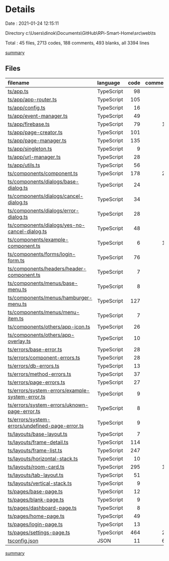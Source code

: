 # Details

Date : 2021-01-24 12:15:11

Directory c:\Users\dinok\Documents\GitHub\RPi-Smart-Home\src\web\ts

Total : 45 files,  2713 codes, 188 comments, 493 blanks, all 3394 lines

[summary](results.md)

## Files
| filename | language | code | comment | blank | total |
| :--- | :--- | ---: | ---: | ---: | ---: |
| [ts/app.ts](/ts/app.ts) | TypeScript | 98 | 1 | 12 | 111 |
| [ts/app/app-router.ts](/ts/app/app-router.ts) | TypeScript | 105 | 0 | 15 | 120 |
| [ts/app/config.ts](/ts/app/config.ts) | TypeScript | 16 | 3 | 7 | 26 |
| [ts/app/event-manager.ts](/ts/app/event-manager.ts) | TypeScript | 49 | 0 | 7 | 56 |
| [ts/app/firebase.ts](/ts/app/firebase.ts) | TypeScript | 79 | 16 | 16 | 111 |
| [ts/app/page-creator.ts](/ts/app/page-creator.ts) | TypeScript | 101 | 1 | 16 | 118 |
| [ts/app/page-manager.ts](/ts/app/page-manager.ts) | TypeScript | 135 | 4 | 23 | 162 |
| [ts/app/singleton.ts](/ts/app/singleton.ts) | TypeScript | 9 | 0 | 2 | 11 |
| [ts/app/url-manager.ts](/ts/app/url-manager.ts) | TypeScript | 28 | 0 | 2 | 30 |
| [ts/app/utils.ts](/ts/app/utils.ts) | TypeScript | 56 | 0 | 10 | 66 |
| [ts/components/component.ts](/ts/components/component.ts) | TypeScript | 178 | 27 | 30 | 235 |
| [ts/components/dialogs/base-dialog.ts](/ts/components/dialogs/base-dialog.ts) | TypeScript | 24 | 0 | 4 | 28 |
| [ts/components/dialogs/cancel-dialog.ts](/ts/components/dialogs/cancel-dialog.ts) | TypeScript | 34 | 0 | 8 | 42 |
| [ts/components/dialogs/error-dialog.ts](/ts/components/dialogs/error-dialog.ts) | TypeScript | 28 | 0 | 5 | 33 |
| [ts/components/dialogs/yes-no-cancel-dialog.ts](/ts/components/dialogs/yes-no-cancel-dialog.ts) | TypeScript | 48 | 0 | 8 | 56 |
| [ts/components/example-component.ts](/ts/components/example-component.ts) | TypeScript | 6 | 17 | 2 | 25 |
| [ts/components/forms/login-form.ts](/ts/components/forms/login-form.ts) | TypeScript | 76 | 0 | 11 | 87 |
| [ts/components/headers/header-component.ts](/ts/components/headers/header-component.ts) | TypeScript | 7 | 0 | 3 | 10 |
| [ts/components/menus/base-menu.ts](/ts/components/menus/base-menu.ts) | TypeScript | 8 | 0 | 5 | 13 |
| [ts/components/menus/hamburger-menu.ts](/ts/components/menus/hamburger-menu.ts) | TypeScript | 127 | 6 | 28 | 161 |
| [ts/components/menus/menu-item.ts](/ts/components/menus/menu-item.ts) | TypeScript | 7 | 0 | 3 | 10 |
| [ts/components/others/app-icon.ts](/ts/components/others/app-icon.ts) | TypeScript | 26 | 0 | 4 | 30 |
| [ts/components/others/app-overlay.ts](/ts/components/others/app-overlay.ts) | TypeScript | 10 | 0 | 4 | 14 |
| [ts/errors/base-error.ts](/ts/errors/base-error.ts) | TypeScript | 28 | 0 | 2 | 30 |
| [ts/errors/component-errors.ts](/ts/errors/component-errors.ts) | TypeScript | 28 | 0 | 3 | 31 |
| [ts/errors/db-errors.ts](/ts/errors/db-errors.ts) | TypeScript | 13 | 0 | 3 | 16 |
| [ts/errors/method-errors.ts](/ts/errors/method-errors.ts) | TypeScript | 37 | 0 | 3 | 40 |
| [ts/errors/page-errors.ts](/ts/errors/page-errors.ts) | TypeScript | 27 | 0 | 3 | 30 |
| [ts/errors/system-errors/example-system-error.ts](/ts/errors/system-errors/example-system-error.ts) | TypeScript | 9 | 0 | 3 | 12 |
| [ts/errors/system-errors/uknown-page-error.ts](/ts/errors/system-errors/uknown-page-error.ts) | TypeScript | 8 | 0 | 2 | 10 |
| [ts/errors/system-errors/undefined-page-error.ts](/ts/errors/system-errors/undefined-page-error.ts) | TypeScript | 9 | 0 | 3 | 12 |
| [ts/layouts/base-layout.ts](/ts/layouts/base-layout.ts) | TypeScript | 7 | 0 | 5 | 12 |
| [ts/layouts/frame-detail.ts](/ts/layouts/frame-detail.ts) | TypeScript | 114 | 0 | 19 | 133 |
| [ts/layouts/frame-list.ts](/ts/layouts/frame-list.ts) | TypeScript | 247 | 6 | 43 | 296 |
| [ts/layouts/horizontal-stack.ts](/ts/layouts/horizontal-stack.ts) | TypeScript | 10 | 0 | 5 | 15 |
| [ts/layouts/room-card.ts](/ts/layouts/room-card.ts) | TypeScript | 295 | 16 | 53 | 364 |
| [ts/layouts/tab-layout.ts](/ts/layouts/tab-layout.ts) | TypeScript | 51 | 0 | 14 | 65 |
| [ts/layouts/vertical-stack.ts](/ts/layouts/vertical-stack.ts) | TypeScript | 9 | 0 | 5 | 14 |
| [ts/pages/base-page.ts](/ts/pages/base-page.ts) | TypeScript | 12 | 2 | 3 | 17 |
| [ts/pages/blank-page.ts](/ts/pages/blank-page.ts) | TypeScript | 9 | 0 | 3 | 12 |
| [ts/pages/dashboard-page.ts](/ts/pages/dashboard-page.ts) | TypeScript | 8 | 0 | 2 | 10 |
| [ts/pages/home-page.ts](/ts/pages/home-page.ts) | TypeScript | 49 | 0 | 11 | 60 |
| [ts/pages/login-page.ts](/ts/pages/login-page.ts) | TypeScript | 13 | 3 | 5 | 21 |
| [ts/pages/settings-page.ts](/ts/pages/settings-page.ts) | TypeScript | 464 | 25 | 69 | 558 |
| [tsconfig.json](/tsconfig.json) | JSON | 11 | 61 | 9 | 81 |

[summary](results.md)